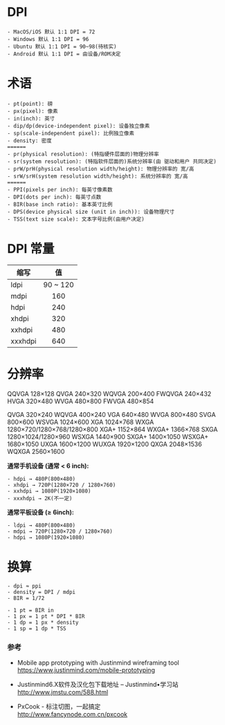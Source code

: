 # DPI
```
- MacOS/iOS 默认 1:1 DPI = 72
- Windows 默认 1:1 DPI = 96
- Ubuntu 默认 1:1 DPI = 90~98(待核实)
- Android 默认 1:1 DPI = 由设备/ROM决定
```

# 术语
```
- pt(point): 磅
- px(pixel): 像素
- in(inch): 英寸
- dip/dp(device-independent pixel): 设备独立像素
- sp(scale-independent pixel): 比例独立像素
- density: 密度
======
- pr(physical resolution): (特指硬件层面的)物理分辨率
- sr(system resolution): (特指软件层面的)系统分辨率(由 驱动和用户 共同决定)
- prW/prH(physical resolution width/height): 物理分辨率的 宽/高
- srW/srH(system resolution width/height): 系统分辨率的 宽/高
======
- PPI(pixels per inch): 每英寸像素数
- DPI(dots per inch): 每英寸点数
- BIR(base inch ratio): 基本英寸比例
- DPS(device physical size (unit in inch)): 设备物理尺寸
- TSS(text size scale): 文本字号比例(由用户决定)
```

# DPI 常量
| 缩写 | 值 |
| ------ |:------:|
| ldpi | 90 ~ 120 |
| mdpi | 160 |
| hdpi | 240 |
| xhdpi | 320 |
| xxhdpi | 480 |
| xxxhdpi | 640 |

# 分辨率
QQVGA 128×128
QVGA 240×320
WQVGA 200×400
FWQVGA 240×432
HVGA 320×480
WVGA 480×800
FWVGA 480×854


QVGA 320×240
WQVGA 400×240
VGA 640×480
WVGA 800×480
SVGA 800×600
WSVGA 1024×600
XGA 1024×768
WXGA 1280×720/1280×768/1280×800
XGA+ 1152×864
WXGA+ 1366×768
SXGA 1280×1024/1280×960
WSXGA 1440×900
SXGA+ 1400×1050
WSXGA+ 1680×1050
UXGA 1600×1200
WUXGA 1920×1200
QXGA 2048×1536
WQXGA 2560×1600


**通常手机设备 (通常 < 6 inch):**
```
- hdpi → 480P(800×480)
- xhdpi → 720P(1280×720 / 1280×760)
- xxhdpi → 1080P(1920×1080)
- xxxhdpi → 2K(不一定)
```

**通常平板设备 (≥ 6inch):**
```
- ldpi → 480P(800×480)
- mdpi → 720P(1280×720 / 1280×760)
- hdpi → 1080P(1920×1080)
```

# 换算
```
- dpi ≈ ppi
- density = DPI / mdpi
- BIR = 1/72
```

```
- 1 pt = BIR in
- 1 px = 1 pt * DPI * BIR
- 1 dp = 1 px * density
- 1 sp = 1 dp * TSS
```

### 参考
- Mobile app prototyping with Justinmind wireframing tool  
https://www.justinmind.com/mobile-prototyping

- Justinmind6.X软件及汉化包下载地址 – Justinmind•学习站  
http://www.jmstu.com/588.html

- PxCook - 标注切图，一起搞定  
http://www.fancynode.com.cn/pxcook
